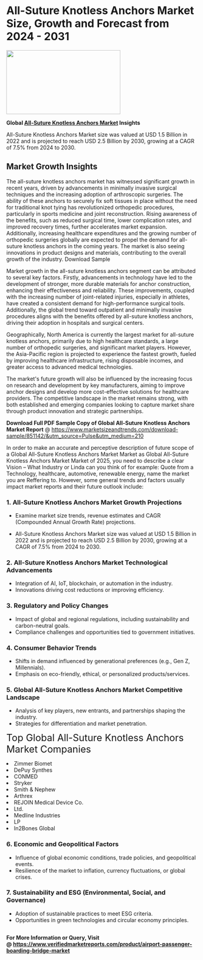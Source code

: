 <H1>All-Suture Knotless Anchors Market Size, Growth and Forecast from 2024 - 2031</H1><img class="aligncenter size-medium wp-image-584254" src="https://thirdeyenews.in/wp-content/uploads/2024/09/Global-Market-Research-300x168.jpeg" alt="" width="300" height="168" /><p><strong>Global&nbsp;<a href="https://www.marketsizeandtrends.com/download-sample/851142/&amp;utm_source=Pulse&amp;utm_medium=210">All-Suture Knotless Anchors Market</a> Insights</strong></p><p>All-Suture Knotless Anchors Market size was valued at USD 1.5 Billion in 2022 and is projected to reach USD 2.5 Billion by 2030, growing at a CAGR of 7.5% from 2024 to 2030.</p><p><h2>Market Growth Insights</h2> <p>The all-suture knotless anchors market has witnessed significant growth in recent years, driven by advancements in minimally invasive surgical techniques and the increasing adoption of arthroscopic surgeries. The ability of these anchors to securely fix soft tissues in place without the need for traditional knot tying has revolutionized orthopedic procedures, particularly in sports medicine and joint reconstruction. Rising awareness of the benefits, such as reduced surgical time, lower complication rates, and improved recovery times, further accelerates market expansion. Additionally, increasing healthcare expenditures and the growing number of orthopedic surgeries globally are expected to propel the demand for all-suture knotless anchors in the coming years. The market is also seeing innovations in product designs and materials, contributing to the overall growth of the industry. Download Sample</p> <p>Market growth in the all-suture knotless anchors segment can be attributed to several key factors. Firstly, advancements in technology have led to the development of stronger, more durable materials for anchor construction, enhancing their effectiveness and reliability. These improvements, coupled with the increasing number of joint-related injuries, especially in athletes, have created a consistent demand for high-performance surgical tools. Additionally, the global trend toward outpatient and minimally invasive procedures aligns with the benefits offered by all-suture knotless anchors, driving their adoption in hospitals and surgical centers.</p> <p>Geographically, North America is currently the largest market for all-suture knotless anchors, primarily due to high healthcare standards, a large number of orthopedic surgeries, and significant market players. However, the Asia-Pacific region is projected to experience the fastest growth, fueled by improving healthcare infrastructure, rising disposable incomes, and greater access to advanced medical technologies.</p> <p>The market's future growth will also be influenced by the increasing focus on research and development by key manufacturers, aiming to improve anchor designs and develop more cost-effective solutions for healthcare providers. The competitive landscape in the market remains strong, with both established and emerging companies looking to capture market share through product innovation and strategic partnerships. </p><p><span class=""><strong>Download Full PDF Sample Copy of Global All-Suture Knotless Anchors Market Report</strong> @ <a href="https://www.marketsizeandtrends.com/download-sample/851142/&amp;utm_source=Pulse&amp;utm_medium=210" target="_blank">https://www.marketsizeandtrends.com/download-sample/851142/&amp;utm_source=Pulse&amp;utm_medium=210</a></span></p><p>In order to make an accurate and perceptive description of future scope of a Global&nbsp;All-Suture Knotless Anchors Market Market as Global&nbsp;All-Suture Knotless Anchors Market Market of 2025, you need to describe a clear Vision &ndash; What Industry or Linda can you think of for example: Quote from a Technology, healthcare, automotive, renewable energy, name the market you are Reffering to. However, some general trends and factors usually impact market reports and their future outlook include:</p><h3>1.&nbsp;<strong>All-Suture Knotless Anchors Market Growth Projections</strong></h3><ul><li>Examine market size trends, revenue estimates and CAGR (Compounded Annual Growth Rate) projections.</li><li><p>All-Suture Knotless Anchors Market size was valued at USD 1.5 Billion in 2022 and is projected to reach USD 2.5 Billion by 2030, growing at a CAGR of 7.5% from 2024 to 2030.</p></li></ul><h3>2.&nbsp;<strong>All-Suture Knotless Anchors Market Technological Advancements</strong></h3><ul><li>Integration of AI, IoT, blockchain, or automation in the industry.</li><li>Innovations driving cost reductions or improving efficiency.</li></ul><h3>3.&nbsp;<strong>Regulatory and Policy Changes</strong></h3><ul><li>Impact of global and regional regulations, including sustainability and carbon-neutral goals.</li><li>Compliance challenges and opportunities tied to government initiatives.</li></ul><h3>4.&nbsp;<strong>Consumer Behavior Trends</strong></h3><ul><li>Shifts in demand influenced by generational preferences (e.g., Gen Z, Millennials).</li><li>Emphasis on eco-friendly, ethical, or personalized products/services.</li></ul><h3>5.&nbsp;<strong>Global All-Suture Knotless Anchors Market Competitive Landscape</strong></h3><ul><li>Analysis of key players, new entrants, and partnerships shaping the industry.</li><li>Strategies for differentiation and market penetration.</li></ul><p data-pm-slice="1 1 []"><span style="color: inherit; font-family: inherit; font-size: 25px;">Top Global All-Suture Knotless Anchors Market Companies</span></p><div class="" data-test-id=""><p><li>Zimmer Biomet</li><li> DePuy Synthes</li><li> CONMED</li><li> Stryker</li><li> Smith & Nephew</li><li> Arthrex</li><li> REJOIN Medical Device Co.</li><li> Ltd.</li><li> Medline Industries</li><li> LP</li><li> In2Bones Global</li></p></div><h3>6.&nbsp;<strong>Economic and Geopolitical Factors</strong></h3><ul><li>Influence of global economic conditions, trade policies, and geopolitical events.</li><li>Resilience of the market to inflation, currency fluctuations, or global crises.</li></ul><h3>7.&nbsp;<strong>Sustainability and ESG (Environmental, Social, and Governance)</strong></h3><ul><li>Adoption of sustainable practices to meet ESG criteria.</li><li>Opportunities in green technologies and circular economy principles.</li></ul><h2><strong style="font-size: 14px;">For More Information or Query, Visit @&nbsp;</strong><a style="background-color: #ffffff; font-size: 14px;" href="https://www.marketsizeandtrends.com/report/all-suture-knotless-anchors-market/" target="_blank">https://www.verifiedmarketreports.com/product/airport-passenger-boarding-bridge-market</a></h2>
